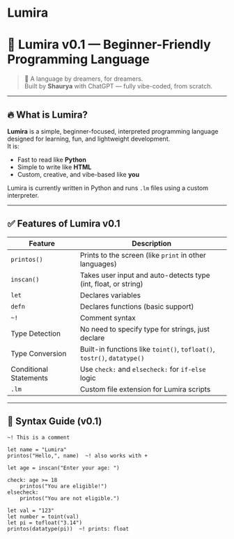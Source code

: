 # Lumira
# 🌟 Lumira v0.1 — Beginner-Friendly Programming Language

> 🎉 A language by dreamers, for dreamers.  
> Built by **Shaurya** with ChatGPT — fully vibe-coded, from scratch.

---

## 🔥 What is Lumira?

**Lumira** is a simple, beginner-focused, interpreted programming language designed for learning, fun, and lightweight development.  
It is:
- Fast to read like **Python**
- Simple to write like **HTML**
- Custom, creative, and vibe-based like **you**

Lumira is currently written in Python and runs `.lm` files using a custom interpreter.

---

## ✅ Features of Lumira v0.1

| Feature | Description |
|--------|-------------|
| `printos()` | Prints to the screen (like `print` in other languages) |
| `inscan()` | Takes user input and auto-detects type (int, float, or string) |
| `let` | Declares variables |
| `defn` | Declares functions (basic support) |
| `~!` | Comment syntax |
| Type Detection | No need to specify type for strings, just declare |
| Type Conversion | Built-in functions like `toint()`, `tofloat()`, `tostr()`, `datatype()` |
| Conditional Statements | Use `check:` and `elsecheck:` for `if-else` logic |
| `.lm` | Custom file extension for Lumira scripts |

---

## 🧠 Syntax Guide (v0.1)

```lm
~! This is a comment

let name = "Lumira"
printos("Hello,", name)  ~! also works with +

let age = inscan("Enter your age: ")

check: age >= 18
    printos("You are eligible!")
elsecheck:
    printos("You are not eligible.")

let val = "123"
let number = toint(val)
let pi = tofloat("3.14")
printos(datatype(pi))  ~! prints: float
